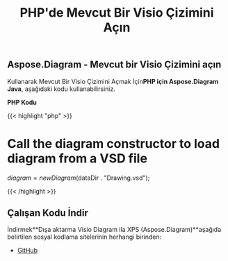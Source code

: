 ﻿---
title: PHP'de Mevcut Bir Visio Çizimini Açın
type: docs
weight: 90
url: /tr/java/open-an-existing-visio-drawing-in-php/
---
## **Aspose.Diagram - Mevcut bir Visio Çizimini açın**
 Kullanarak Mevcut Bir Visio Çizimini Açmak İçin**PHP için Aspose.Diagram Java**, aşağıdaki kodu kullanabilirsiniz.

**PHP Kodu**

{{< highlight "php" >}}

 # Call the diagram constructor to load diagram from a VSD file

$diagram = new Diagram($dataDir . "Drawing.vsd");

{{< /highlight >}}
## **Çalışan Kodu İndir**
 İndirmek**Dışa aktarma Visio Diagram ila XPS (Aspose.Diagram)**aşağıda belirtilen sosyal kodlama sitelerinin herhangi birinden:

- [GitHub](https://github.com/asposediagram/Aspose.Diagram-for-Java/blob/master/Plugins/Aspose_Diagram_Java_for_PHP/src/aspose/diagram/LoadingSavingandConverting/OpenanExistingVisioDrawing.php)
